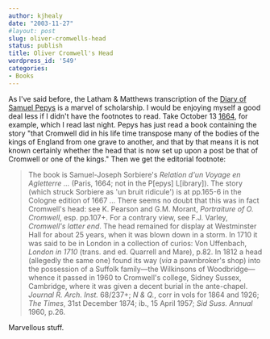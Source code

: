 ```yaml
---
author: kjhealy
date: "2003-11-27"
#layout: post
slug: oliver-cromwells-head
status: publish
title: Oliver Cromwell's Head
wordpress_id: '549'
categories:
- Books
---
```


As I've said before, the Latham & Matthews transcription of the [Diary of Samuel Pepys](http://www.amazon.com/exec/obidos/ASIN/0520225791/ref=nosim/) is a marvel of scholarship. I would be enjoying myself a good deal less if I didn't have the footnotes to read. Take October 13 [1664](http://www.amazon.com/exec/obidos/ASIN/0520226968/ref=nosim/), for example, which I read last night. Pepys has just read a book containing the story "that Cromwell did in his life time transpose many of the bodies of the kings of England from one grave to another, and that by that means it is not known certainly whether the head that is now set up upon a post be that of Cromwell or one of the kings." Then we get the editorial footnote:

> The book is Samuel-Joseph Sorbiere's *Relation d'un Voyage en Agletterre …* (Paris, 1664; not in the P[epys] L[ibrary]). The story (which struck Sorbiere as 'un bruit ridicule') is at pp.165-6 in the Cologne edition of 1667 … There seems no doubt that this was in fact Cromwell's head: see K. Pearson and G.M. Morant, *Portraiture of O. Cromwell*, esp. pp.107+. For a contrary view, see F.J. Varley, *Cromwell's latter end*. The head remained for display at Westminster Hall for about 25 years, when it was blown down in a storm. In 1710 it was said to be in London in a collection of curios: Von Uffenbach, *London in 1710* (trans. and ed. Quarrell and Mare), p.82. In 1812 a head (allegedly the same one) found its way (*via* a pawnbroker's shop) into the possession of a Suffolk family—the Wilkinsons of Woodbridge—whence it passed in 1960 to Cromwell's college, Sidney Sussex, Cambridge, where it was given a decent burial in the ante-chapel. *Journal R. Arch. Inst.* 68/237+; *N & Q.*, corr in vols for 1864 and 1926; *The Times*, 31st December 1874; ib., 15 April 1957; *Sid Suss. Annual* 1960, p.26.

Marvellous stuff.
